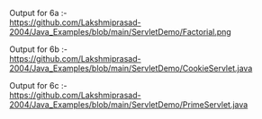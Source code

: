 Output for 6a :-                                                     
https://github.com/Lakshmiprasad-2004/Java_Examples/blob/main/ServletDemo/Factorial.png

Output for 6b :-                                                 
https://github.com/Lakshmiprasad-2004/Java_Examples/blob/main/ServletDemo/CookieServlet.java

Output for 6c :-                                                                 
https://github.com/Lakshmiprasad-2004/Java_Examples/blob/main/ServletDemo/PrimeServlet.java
